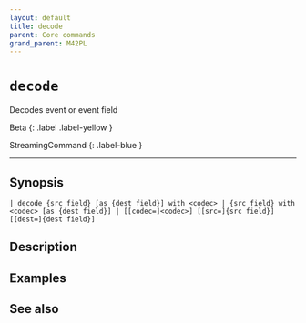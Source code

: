 ```yaml
---
layout: default
title: decode
parent: Core commands
grand_parent: M42PL
---
```


# `decode`

Decodes event or event field

Beta
{: .label .label-yellow }

StreamingCommand
{: .label-blue }

---



## Synopsis

```shell
| decode {src field} [as {dest field}] with <codec> | {src field} with <codec> [as {dest field}] | [[codec=]<codec>] [[src=]{src field}] [[dest=]{dest field}]
```


## Description

## Examples

## See also

